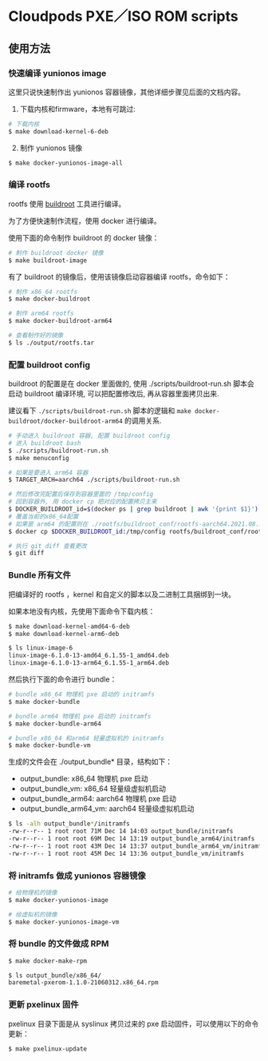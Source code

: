 Cloudpods PXE／ISO ROM scripts
===============================

## 使用方法

### 快速编译 yunionos image

这里只说快速制作出 yunionos 容器镜像，其他详细步骤见后面的文档内容。

1. 下载内核和firmware，本地有可跳过:

```bash
# 下载内核
$ make download-kernel-6-deb
```

2. 制作 yunionos 镜像

```bash
$ make docker-yunionos-image-all
```

### 编译 rootfs

rootfs 使用 [buildroot](https://buildroot.org/) 工具进行编译。

为了方便快速制作流程，使用 docker 进行编译。

使用下面的命令制作 buildroot 的 docker 镜像：

```bash
# 制作 buildroot docker 镜像
$ make buildroot-image
```

有了 buildroot 的镜像后，使用该镜像启动容器编译 rootfs，命令如下：

```bash
# 制作 x86_64 rootfs
$ make docker-buildroot

# 制作 arm64 rootfs
$ make docker-buildroot-arm64

# 查看制作好的镜像
$ ls ./output/rootfs.tar
```

### 配置 buildroot config

buildroot 的配置是在 docker 里面做的, 使用 ./scripts/buildroot-run.sh 脚本会启动 buildroot 编译环境, 可以把配置修改后, 再从容器里面拷贝出来.

建议看下 `./scripts/buildroot-run.sh` 脚本的逻辑和 `make docker-buildroot/docker-buildroot-arm64` 的调用关系.

```bash
# 手动进入 buildroot 容器, 配置 buildroot config
# 进入 buildroot bash
$ ./scripts/buildroot-run.sh
$ make menuconfig

# 如果是要进入 arm64 容器
$ TARGET_ARCH=aarch64 ./scripts/buildroot-run.sh

# 然后修改完配置后保存到容器里面的 /tmp/config 
# 回到容器外, 用 docker cp 把对应的配置拷贝主来
$ DOCKER_BUILDROOT_id=$(docker ps | grep buildroot | awk '{print $1}')
# 覆盖当前的x86_64配置
# 如果是 arm64 的配置则在 ./rootfs/buildroot_conf/rootfs-aarch64.2021.08.2-0.conf
$ docker cp $DOCKER_BUILDROOT_id:/tmp/config rootfs/buildroot_conf/rootfs-x86_64.2021.08.2-0.conf

# 执行 git diff 查看更改
$ git diff
```

### Bundle 所有文件

把编译好的 rootfs ，kernel 和自定义的脚本以及二进制工具捆绑到一块。

如果本地没有内核，先使用下面命令下载内核：

```bash
$ make download-kernel-amd64-6-deb
$ make download-kernel-arm6-deb

$ ls linux-image-6
linux-image-6.1.0-13-amd64_6.1.55-1_amd64.deb
linux-image-6.1.0-13-arm64_6.1.55-1_arm64.deb
```

然后执行下面的命令进行 bundle：

```bash
# bundle x86_64 物理机 pxe 启动的 initramfs
$ make docker-bundle

# bundle arm64 物理机 pxe 启动的 initramfs
$ make docker-bundle-arm64

# bundle x86_64 和arm64 轻量虚拟机的 initramfs
$ make docker-bundle-vm
```

生成的文件会在 ./output_bundle* 目录，结构如下：

- output_bundle: x86_64 物理机 pxe 启动
- output_bundle_vm: x86_64 轻量级虚拟机启动
- output_bundle_arm64: aarch64 物理机 pxe 启动
- output_bundle_arm64_vm: aarch64 轻量级虚拟机启动

```bash
$ ls -alh output_bundle*/initramfs
-rw-r--r-- 1 root root 71M Dec 14 14:03 output_bundle/initramfs
-rw-r--r-- 1 root root 69M Dec 14 13:19 output_bundle_arm64/initramfs
-rw-r--r-- 1 root root 43M Dec 14 13:37 output_bundle_arm64_vm/initramfs
-rw-r--r-- 1 root root 45M Dec 14 13:36 output_bundle_vm/initramfs
```

### 将 initramfs 做成 yunionos 容器镜像

```bash
# 给物理机的镜像
$ make docker-yunionos-image

# 给虚拟机的镜像
$ make docker-yunionos-image-vm
```

### 将 bundle 的文件做成 RPM

```bash
$ make docker-make-rpm

$ ls output_bundle/x86_64/
baremetal-pxerom-1.1.0-21060312.x86_64.rpm
```

### 更新 pxelinux 固件

pxelinux 目录下面是从 syslinux 拷贝过来的 pxe 启动固件，可以使用以下的命令更新：

```bash
$ make pxelinux-update
```
